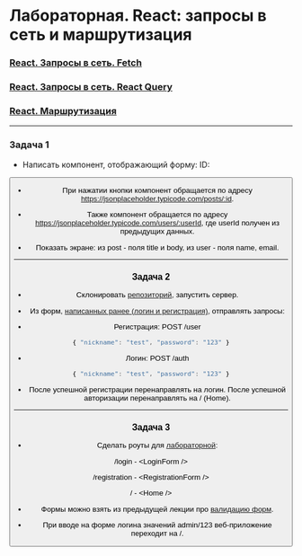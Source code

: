 # Лабораторная. React: запросы в сеть и маршрутизация

###  [React. Запросы в сеть. Fetch](https://dmitryweiner.github.io/web-lectures/React%20-%20Network.html)
###  [React. Запросы в сеть. React Query](https://dmitryweiner.github.io/web-lectures/React%20-%20Query.html)
###  [React. Маршрутизация](https://dmitryweiner.github.io/web-lectures/React%20-%20Router.html)

---

### Задача 1

* Написать компонент, отображающий форму:
ID:
<inpit style="width: 200px"/>
<button text="Получить данные!"/>

* При нажатии кнопки компонент обращается по адресу https://jsonplaceholder.typicode.com/posts/:id.

* Также компонент обращается по адресу https://jsonplaceholder.typicode.com/users/:userId, где userId получен из предыдущих данных.

* Показать экране: из post - поля title и body, из user - поля name, email.

---

### Задача 2

* Склонировать [репозиторий](https://github.com/dmitryweiner/mini-chat-server), запустить сервер.

* Из форм, [написанных ранее (логин и регистрация)](https://dmitryweiner.github.io/web-lectures/React%20-%20Form%20validation.html), отправлять запросы:

* Регистрация: POST /user
```js
{ "nickname": "test", "password": "123" }
```

* Логин: POST /auth
```js
{ "nickname": "test", "password": "123" }
```

* После успешной регистрации перенаправлять на логин. После успешной авторизации перенаправлять на / (Home).

---

### Задача 3

* Сделать роуты для [лабораторной](https://github.com/dmitryweiner/web-lectures/blob/main/laba.md):

/login - \<LoginForm /\>

/registration - \<RegistrationForm /\>

/ - \<Home /\>

* Формы можно взять из предыдущей лекции про [валидацию форм](https://dmitryweiner.github.io/web-lectures/React%20-%20Form%20validation.html).
  
* При вводе на форме логина значений admin/123 веб-приложение переходит на /.
